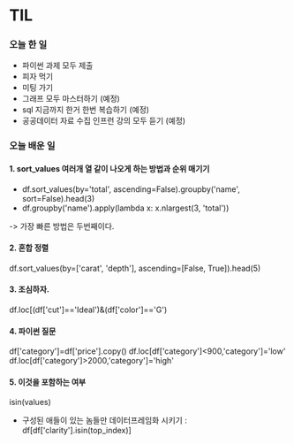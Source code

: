 # TIL

### 오늘 한 일
- 파이썬 과제 모두 제출
- 피자 먹기
- 미팅 가기
- 그래프 모두 마스터하기 (예정)
- sql 지금까지 한거 한번 복습하기 (예정)
- 공공데이터 자료 수집 인프런 강의 모두 듣기 (예정)

### 오늘 배운 일

#### 1. sort_values 여러개 열 같이 나오게 하는 방법과 순위 매기기 
- df.sort_values(by='total', ascending=False).groupby('name', sort=False).head(3)
- df.groupby('name').apply(lambda x: x.nlargest(3, 'total'))

-> 가장 빠른 방법은 두번째이다. 

#### 2. 혼합 정렬
df.sort_values(by=['carat', 'depth'], ascending=[False, True]).head(5)

#### 3. 조심하자. 
df.loc[(df['cut']=='Ideal')&(df['color']=='G')

#### 4. 파이썬 질문 
df['category']=df['price'].copy()
df.loc[df['category']<900,'category']='low'
df.loc[df['category']>2000,'category']='high'

#### 5. 이것을 포함하는 여부 
isin(values)
 * 구성된 애들이 있는 놈들만 데이터프레임화 시키기 : df[df['clarity'].isin(top_index)]
####
####
####
####
